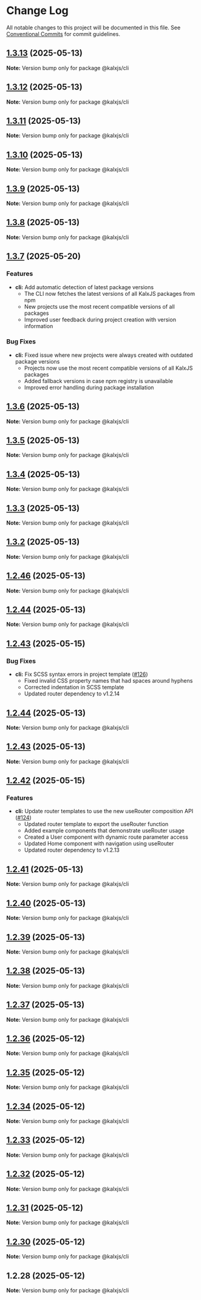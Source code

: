 # Change Log

All notable changes to this project will be documented in this file.
See [Conventional Commits](https://conventionalcommits.org) for commit guidelines.

## [1.3.13](https://github.com/Odeneho-Calculus/kalxjs/compare/@kalxjs/cli@1.3.12...@kalxjs/cli@1.3.13) (2025-05-13)

**Note:** Version bump only for package @kalxjs/cli

## [1.3.12](https://github.com/Odeneho-Calculus/kalxjs/compare/@kalxjs/cli@1.3.11...@kalxjs/cli@1.3.12) (2025-05-13)

**Note:** Version bump only for package @kalxjs/cli

## [1.3.11](https://github.com/Odeneho-Calculus/kalxjs/compare/@kalxjs/cli@1.3.10...@kalxjs/cli@1.3.11) (2025-05-13)

**Note:** Version bump only for package @kalxjs/cli

## [1.3.10](https://github.com/Odeneho-Calculus/kalxjs/compare/@kalxjs/cli@1.3.9...@kalxjs/cli@1.3.10) (2025-05-13)

**Note:** Version bump only for package @kalxjs/cli

## [1.3.9](https://github.com/Odeneho-Calculus/kalxjs/compare/@kalxjs/cli@1.3.8...@kalxjs/cli@1.3.9) (2025-05-13)

**Note:** Version bump only for package @kalxjs/cli

## [1.3.8](https://github.com/Odeneho-Calculus/kalxjs/compare/@kalxjs/cli@1.3.6...@kalxjs/cli@1.3.8) (2025-05-13)

**Note:** Version bump only for package @kalxjs/cli

## [1.3.7](https://github.com/Odeneho-Calculus/kalxjs/compare/@kalxjs/cli@1.3.6...@kalxjs/cli@1.3.7) (2025-05-20)

### Features

- **cli:** Add automatic detection of latest package versions
  - The CLI now fetches the latest versions of all KalxJS packages from npm
  - New projects use the most recent compatible versions of all packages
  - Improved user feedback during project creation with version information

### Bug Fixes

- **cli:** Fixed issue where new projects were always created with outdated package versions
  - Projects now use the most recent compatible versions of all KalxJS packages
  - Added fallback versions in case npm registry is unavailable
  - Improved error handling during package installation

## [1.3.6](https://github.com/Odeneho-Calculus/kalxjs/compare/@kalxjs/cli@1.3.5...@kalxjs/cli@1.3.6) (2025-05-13)

**Note:** Version bump only for package @kalxjs/cli

## [1.3.5](https://github.com/Odeneho-Calculus/kalxjs/compare/@kalxjs/cli@1.3.4...@kalxjs/cli@1.3.5) (2025-05-13)

**Note:** Version bump only for package @kalxjs/cli

## [1.3.4](https://github.com/Odeneho-Calculus/kalxjs/compare/@kalxjs/cli@1.3.3...@kalxjs/cli@1.3.4) (2025-05-13)

**Note:** Version bump only for package @kalxjs/cli

## [1.3.3](https://github.com/Odeneho-Calculus/kalxjs/compare/@kalxjs/cli@1.3.2...@kalxjs/cli@1.3.3) (2025-05-13)

**Note:** Version bump only for package @kalxjs/cli

## [1.3.2](https://github.com/Odeneho-Calculus/kalxjs/compare/@kalxjs/cli@1.2.46...@kalxjs/cli@1.3.2) (2025-05-13)

**Note:** Version bump only for package @kalxjs/cli

## [1.2.46](https://github.com/Odeneho-Calculus/kalxjs/compare/@kalxjs/cli@1.2.43...@kalxjs/cli@1.2.46) (2025-05-13)

**Note:** Version bump only for package @kalxjs/cli

## [1.2.44](https://github.com/Odeneho-Calculus/kalxjs/compare/@kalxjs/cli@1.2.44...@kalxjs/cli@1.2.44) (2025-05-13)

**Note:** Version bump only for package @kalxjs/cli

## [1.2.43](https://github.com/Odeneho-Calculus/kalxjs/compare/@kalxjs/cli@1.2.42...@kalxjs/cli@1.2.43) (2025-05-15)

### Bug Fixes

- **cli:** Fix SCSS syntax errors in project template ([#126](https://github.com/Odeneho-Calculus/kalxjs/issues/126))
  - Fixed invalid CSS property names that had spaces around hyphens
  - Corrected indentation in SCSS template
  - Updated router dependency to v1.2.14

## [1.2.44](https://github.com/Odeneho-Calculus/kalxjs/compare/@kalxjs/cli@1.2.43...@kalxjs/cli@1.2.44) (2025-05-13)

**Note:** Version bump only for package @kalxjs/cli

## [1.2.43](https://github.com/Odeneho-Calculus/kalxjs/compare/@kalxjs/cli@1.2.41...@kalxjs/cli@1.2.43) (2025-05-13)

**Note:** Version bump only for package @kalxjs/cli

## [1.2.42](https://github.com/Odeneho-Calculus/kalxjs/compare/@kalxjs/cli@1.2.41...@kalxjs/cli@1.2.42) (2025-05-15)

### Features

- **cli:** Update router templates to use the new useRouter composition API ([#124](https://github.com/Odeneho-Calculus/kalxjs/issues/124))
  - Updated router template to export the useRouter function
  - Added example components that demonstrate useRouter usage
  - Created a User component with dynamic route parameter access
  - Updated Home component with navigation using useRouter
  - Updated router dependency to v1.2.13

## [1.2.41](https://github.com/Odeneho-Calculus/kalxjs/compare/@kalxjs/cli@1.2.40...@kalxjs/cli@1.2.41) (2025-05-13)

**Note:** Version bump only for package @kalxjs/cli

## [1.2.40](https://github.com/Odeneho-Calculus/kalxjs/compare/@kalxjs/cli@1.2.39...@kalxjs/cli@1.2.40) (2025-05-13)

**Note:** Version bump only for package @kalxjs/cli

## [1.2.39](https://github.com/Odeneho-Calculus/kalxjs/compare/@kalxjs/cli@1.2.38...@kalxjs/cli@1.2.39) (2025-05-13)

**Note:** Version bump only for package @kalxjs/cli

## [1.2.38](https://github.com/Odeneho-Calculus/kalxjs/compare/@kalxjs/cli@1.2.37...@kalxjs/cli@1.2.38) (2025-05-13)

**Note:** Version bump only for package @kalxjs/cli

## [1.2.37](https://github.com/Odeneho-Calculus/kalxjs/compare/@kalxjs/cli@1.2.36...@kalxjs/cli@1.2.37) (2025-05-13)

**Note:** Version bump only for package @kalxjs/cli

## [1.2.36](https://github.com/Odeneho-Calculus/kalxjs/compare/@kalxjs/cli@1.2.35...@kalxjs/cli@1.2.36) (2025-05-12)

**Note:** Version bump only for package @kalxjs/cli

## [1.2.35](https://github.com/Odeneho-Calculus/kalxjs/compare/@kalxjs/cli@1.2.34...@kalxjs/cli@1.2.35) (2025-05-12)

**Note:** Version bump only for package @kalxjs/cli

## [1.2.34](https://github.com/Odeneho-Calculus/kalxjs/compare/@kalxjs/cli@1.2.33...@kalxjs/cli@1.2.34) (2025-05-12)

**Note:** Version bump only for package @kalxjs/cli

## [1.2.33](https://github.com/Odeneho-Calculus/kalxjs/compare/@kalxjs/cli@1.2.32...@kalxjs/cli@1.2.33) (2025-05-12)

**Note:** Version bump only for package @kalxjs/cli

## [1.2.32](https://github.com/Odeneho-Calculus/kalxjs/compare/@kalxjs/cli@1.2.31...@kalxjs/cli@1.2.32) (2025-05-12)

**Note:** Version bump only for package @kalxjs/cli

## [1.2.31](https://github.com/Odeneho-Calculus/kalxjs/compare/@kalxjs/cli@1.2.30...@kalxjs/cli@1.2.31) (2025-05-12)

**Note:** Version bump only for package @kalxjs/cli

## [1.2.30](https://github.com/Odeneho-Calculus/kalxjs/compare/@kalxjs/cli@1.2.28...@kalxjs/cli@1.2.30) (2025-05-12)

**Note:** Version bump only for package @kalxjs/cli

## 1.2.28 (2025-05-12)

**Note:** Version bump only for package @kalxjs/cli

